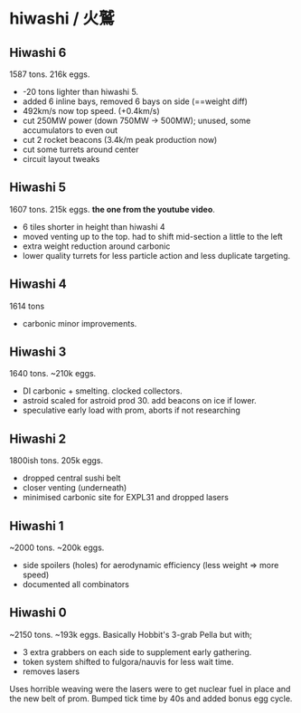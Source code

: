# hiwashi / 火鷲


## Hiwashi 6
1587 tons. 216k eggs.

- -20 tons lighter than hiwashi 5.
- added 6 inline bays, removed 6 bays on side (==weight diff)
- 492km/s now top speed. (+0.4km/s)
- cut 250MW power (down 750MW -> 500MW); unused, some accumulators to even out
- cut 2 rocket beacons (3.4k/m peak production now)
- cut some turrets around center
- circuit layout tweaks

## Hiwashi 5

1607 tons. 215k eggs.
**the one from the youtube video**.

- 6 tiles shorter in height than hiwashi 4
- moved venting up to the top. had to shift mid-section a little to the left
- extra weight reduction around carbonic
- lower quality turrets for less particle action and less duplicate targeting.

## Hiwashi 4
1614 tons

- carbonic minor improvements.

## Hiwashi 3
1640 tons. ~210k eggs.

- DI carbonic + smelting. clocked collectors.
- astroid scaled for astroid prod 30. add beacons on ice if lower.
- speculative early load with prom, aborts if not researching

## Hiwashi 2
1800ish tons. 205k eggs.

- dropped central sushi belt
- closer venting (underneath)
- minimised carbonic site for EXPL31 and dropped lasers

## Hiwashi 1
~2000 tons. ~200k eggs.

- side spoilers (holes) for aerodynamic efficiency (less weight => more speed)
- documented all combinators

## Hiwashi 0
~2150 tons. ~193k eggs.
Basically Hobbit's 3-grab Pella but with;

- 3 extra grabbers on each side to supplement early gathering.
- token system shifted to fulgora/nauvis for less wait time.
- removes lasers

Uses horrible weaving were the lasers were to get nuclear fuel in place and the new belt of prom.
Bumped tick time by 40s and added bonus egg cycle.
